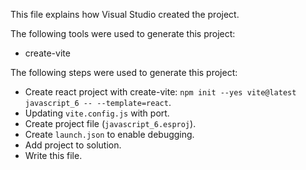This file explains how Visual Studio created the project.

The following tools were used to generate this project:
- create-vite

The following steps were used to generate this project:
- Create react project with create-vite: `npm init --yes vite@latest javascript_6 -- --template=react`.
- Updating `vite.config.js` with port.
- Create project file (`javascript_6.esproj`).
- Create `launch.json` to enable debugging.
- Add project to solution.
- Write this file.

